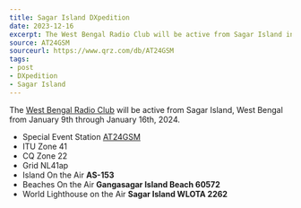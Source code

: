 ```yaml
---
title: Sagar Island DXpedition
date: 2023-12-16
excerpt: The West Bengal Radio Club will be active from Sagar Island in January.
source: AT24GSM
sourceurl: https://www.qrz.com/db/AT24GSM
tags:
- post
- DXpedition
- Sagar Island
---
```

The [West Bengal Radio Club](https://www.wbrc.in/) will be active from Sagar Island, West Bengal from January 9th through January 16th, 2024.

- Special Event Station [AT24GSM](https://www.qrz.com/db/AT24GSM)
- ITU Zone 41
- CQ Zone 22
- Grid NL41ap
- Island On the Air **AS-153**
- Beaches On the Air **Gangasagar Island Beach 60572**
- World Lighthouse on the Air **Sagar Island WLOTA 2262**